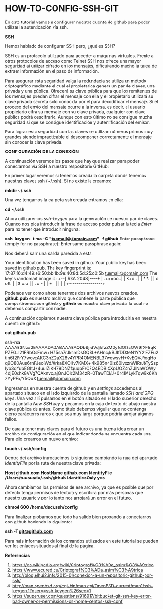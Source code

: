 # HOW-TO-CONFIG-SSH-GIT

En este tutorial vamos a configurar nuestra cuenta de github para poder utilizar la autenticación vía ssh.

**SSH**

Hemos hablado de configurar SSH pero, ¿qué es SSH?

SSH es un protocolo utilizado para acceder a máquinas virtuales. Frente a otros protocolos de acceso como Telnet SSH nos ofrece una mayor seguridad al utilizar cifrado en los mensajes, dificultando mucho la tarea de extraer información en el paso de información.

Para asegurar esta seguridad valga la redundacia se utiliza un método criptográfico mediante el cual el propietarioa genera un par de claves, una privada y una pública. Ofrecerá su clave pública para que los remitentes de los mensajes puedan cifrar el mensaje con ella y el propietario utilizará su clave privada secreta solo conocida por él para decodificar el mensaje. Si el proceso del envío del mensaje ocurre a la inversa, es decir, el usuario propietario cifra su mensaje con su clave privada, cualquier con clave pública podrá descifrarlo. Aunque con esto último no se consigue mucha seguridad si que se consigue identificación y autentificación del emisor.

Para lograr esta seguridad con las claves se utilizan números primos muy grandes siendo impracticable el descomponer correctamente el mensaje sin conocer la clave privada.

**CONFIGURACIÓN DE LA CONEXIÓN**

A continuación veremos los pasos que hay que realizar para poder conectarnos vía SSH a nuestro respositorio GitHub:


En primer lugar veremos si tenemos creada la carpeta donde tenemos nuestras claves ssh (~/.ssh). Si no existe la creamos:

**mkdir ~/.ssh**


Una vez tengamos la carpeta ssh creada entramos en ella:

**cd ~/.ssh**


Ahora utilizaremos *ssh-keygen* para la generación de nuestro par de claves. Cuando nos pida introducir la frase de acceso poder pulsar la tecla *Enter* para no tener que introducir ninguna:

**ssh-keygen -t rsa -C "tuemail@domain.com" -f github**
Enter passphrase (empty for no passphrase):
Enter same passphrase again:

Nos deberá salir una salida parecida a esta:

Your identification has been saved in github.
Your public key has been saved in github.pub.
The key fingerprint is:
17:87:16:d4:49:e6:50:bb:1b:9e:40:8d:5d:25:c0:5b tuemail@domain.com
The key's randomart image is:
+--[ RSA 2048]----+
|         .+==oo..|
|           X+o . |
|          * *.   |
|         o oE.   |
|        S o.o    |
|         . o -   |
|            +    |
|                 |
|                 |
+-----------------+

Podemos ver como ahora tenermos dos archivos nuevos creados. **github.pub** es nuestro archivo que contiene la parte pública que compartiremos con github y **github** es nuestra clave privada, la cual no debemos compartir con nadie.

A continuación copiamos nuestra clave pública para introducirla en nuestra cuenta de github:

**cat github.pub**

ssh-rsa AAAAB3Nza2EAAAADAQABAAABAQDbSjrdVdjkfzZM2yfdOI2sOW9fXF5qKPZFGJl21FRbOcFmw+HZ5sa7rJknmDsGQBL+AHnc/kBJIfDD3eN1YY2tFZFu2tin6f2PrY7wovxAKC3nZQaX28v4YPR4OMENBL37wowsvH+XvEQVJYogHoq9O8OAus6rnFJeolWd/0rka8XOHv7KMX+i4k985n40iz60ivoznWIRrJbTySspIyo3qYubEGItJ+4uulZiKH79DNZfquqpF/CFQ4EDBIXXpUOZ4nZJlNaWOWy4djE0chk8VVg7QAknvc/ajQnJOIx2M34zR+0TawTDl/J+0r4IMLykTqwBk6KhzYyPFo/Y5QuX tuemail@domain.com

Ingresamos en nuestra cuenta de github y en *settings* accedemos al apartado situado en el lado izquierdo de la pantalla llamado *SSH and GPG keys*.
Una vez allí pulsamos en el botón situado en el lado superior derecho de la pantalla *New SSH key* y pegamos en la caja de texto de abajo nuestra clave pública de antes. Como título debemos viguilar que no contenga cierto carácteres raros o que sea muy larga porque podría arrojar algunos fallos.

De cara a tener más claves para el futuro es una buena idea crear un archivo de configuración en el que indicar donde se encuentra cada una. 
Para ello creamos un nuevo archivo:

**touch ~/.ssh/config**

Dentro del archivo introducimos lo siguiente cambiando la ruta del apartado *IdentityFile* por la ruta de nuestra clave privada:

**Host github.com**
**HostName github.com**
**IdentityFile /Users/tuusuario/.ssh/github**
**IdentitiesOnly yes**

Ahora cambiamos los permisos de ese archivo, ya que es posible que por defecto tenga permisos de lectura y escritura por más personas que nuestro usuario y por lo tanto nos arrojará un error en el futuro.

**chmod 600 /home/dsc/.ssh/config**

Para finalizar probamos que todo ha salido bien probando a conectarnos con github haciendo lo siguiente:

**ssh -T git@github.com**

Para más información de los comandos utilizados en este tutorial se pueden ver los enlaces situados al final de la página.







**Referencias**
1. https://es.wikipedia.org/wiki/Criptograf%C3%ADa_asim%C3%A9trica
2. https://www.ecured.cu/Criptograf%C3%ADa_asim%C3%A9trica
3. http://blog.elhui2.info/2015-01/conexion-a-un-repositorio-github-por-ssh/
4. http://man.openbsd.org/cgi-bin/man.cgi/OpenBSD-current/man1/ssh-keygen.1?query=ssh-keygen%26sec=1
5. https://superuser.com/questions/916917/bitbucket-git-ssh-key-error-bad-owner-or-permissions-on-home-centos-ssh-conf
